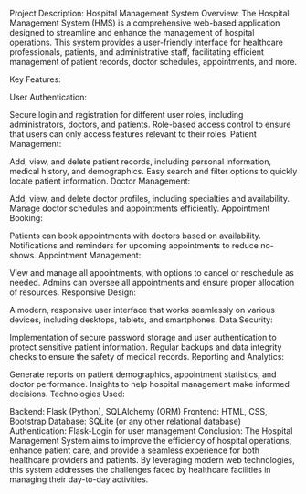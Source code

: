 Project Description: Hospital Management System
Overview: The Hospital Management System (HMS) is a comprehensive web-based application designed to streamline and enhance the management of hospital operations. This system provides a user-friendly interface for healthcare professionals, patients, and administrative staff, facilitating efficient management of patient records, doctor schedules, appointments, and more.

Key Features:

User Authentication:

Secure login and registration for different user roles, including administrators, doctors, and patients.
Role-based access control to ensure that users can only access features relevant to their roles.
Patient Management:

Add, view, and delete patient records, including personal information, medical history, and demographics.
Easy search and filter options to quickly locate patient information.
Doctor Management:

Add, view, and delete doctor profiles, including specialties and availability.
Manage doctor schedules and appointments efficiently.
Appointment Booking:

Patients can book appointments with doctors based on availability.
Notifications and reminders for upcoming appointments to reduce no-shows.
Appointment Management:

View and manage all appointments, with options to cancel or reschedule as needed.
Admins can oversee all appointments and ensure proper allocation of resources.
Responsive Design:

A modern, responsive user interface that works seamlessly on various devices, including desktops, tablets, and smartphones.
Data Security:

Implementation of secure password storage and user authentication to protect sensitive patient information.
Regular backups and data integrity checks to ensure the safety of medical records.
Reporting and Analytics:

Generate reports on patient demographics, appointment statistics, and doctor performance.
Insights to help hospital management make informed decisions.
Technologies Used:

Backend: Flask (Python), SQLAlchemy (ORM)
Frontend: HTML, CSS, Bootstrap
Database: SQLite (or any other relational database)
Authentication: Flask-Login for user management
Conclusion: The Hospital Management System aims to improve the efficiency of hospital operations, enhance patient care, and provide a seamless experience for both healthcare providers and patients. By leveraging modern web technologies, this system addresses the challenges faced by healthcare facilities in managing their day-to-day activities.

